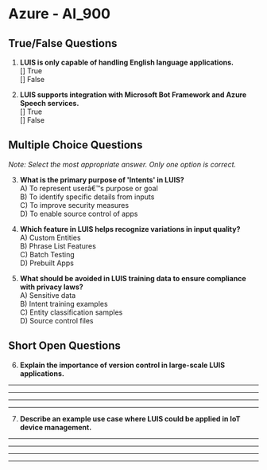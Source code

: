 # **Azure - AI_900**

## True/False Questions

1. **LUIS is only capable of handling English language applications.**  
  [] True  
  [] False  

2. **LUIS supports integration with Microsoft Bot Framework and Azure Speech services.**  
  [] True  
  [] False  

## Multiple Choice Questions

*Note: Select the most appropriate answer. Only one option is correct.*

3. **What is the primary purpose of 'Intents' in LUIS?**  
  A) To represent userâ€™s purpose or goal  
  B) To identify specific details from inputs  
  C) To improve security measures  
  D) To enable source control of apps  

4. **Which feature in LUIS helps recognize variations in input quality?**  
  A) Custom Entities  
  B) Phrase List Features  
  C) Batch Testing  
  D) Prebuilt Apps  

5. **What should be avoided in LUIS training data to ensure compliance with privacy laws?**  
  A) Sensitive data  
  B) Intent training examples  
  C) Entity classification samples  
  D) Source control files  

## Short Open Questions

6. **Explain the importance of version control in large-scale LUIS applications.**
  
  ________________________________________________________

  ________________________________________________________

  ________________________________________________________

  ________________________________________________________

7. **Describe an example use case where LUIS could be applied in IoT device management.**
  
  ________________________________________________________

  ________________________________________________________

  ________________________________________________________

  ________________________________________________________